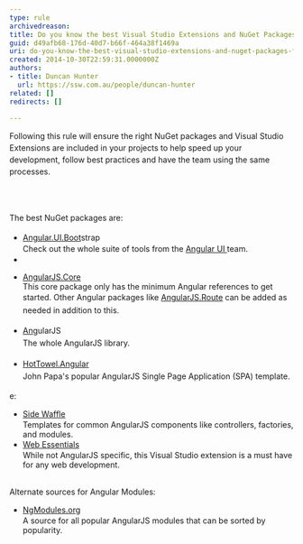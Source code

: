 ```yaml
---
type: rule
archivedreason: 
title: Do you know the best Visual Studio Extensions and NuGet Packages for AngularJS?
guid: d49afb68-176d-40d7-b66f-464a38f1469a
uri: do-you-know-the-best-visual-studio-extensions-and-nuget-packages-for-angularjs
created: 2014-10-30T22:59:31.0000000Z
authors:
- title: Duncan Hunter
  url: https://ssw.com.au/people/duncan-hunter
related: []
redirects: []

---
```



<p><span style="line-height&#58;21px;">  Following this rule&#160;</span><span style="line-height&#58;21px;">will ensure the&#160;</span><span style="line-height&#58;21px;">righ</span><span style="line-height&#58;21px;">t NuGet packages and Visual Studio Extensions are included in your&#160;</span><span style="line-height&#58;21px;">projects&#160;</span><span style="line-height&#58;21px;">to&#160;</span><span style="line-height&#58;21px;">help speed up your development,</span><span style="line-height&#58;21px;">&#160;</span><span style="line-height&#58;21px;">follow best prac</span><span style="line-height&#58;21px;">tices and have the team&#160;</span><span style="line-height&#58;21px;">using the same processes</span><span style="line-height&#58;21px;">.&#160;</span></p>
<br><excerpt class='endintro'></excerpt><br>
<p></p><p></p><div><span style="line-height&#58;20.8px;"> </span><span style="line-height&#58;20.8px;">The best </span><span style="line-height&#58;20.8px;">NuG</span><span style="line-height&#58;20.8px;">et packages</span><span style="line-height&#58;20.8px;">&#160;are</span>&#58;<br></div><ul><li><a href="http&#58;//www.nuget.org/packages/Angular.UI.Bootstrap/" style="line-height&#58;20px;background-color&#58;initial;">Angular.UI.Boot</a><span>strap&#160;</span> <br><span style="line-height&#58;20px;background-color&#58;initial;">Check out the whole&#160;suite of tools from the <a href="http&#58;//angular-ui.github.io/">Angular UI </a> team.​</span></li><li><span style="line-height&#58;20px;"></span></li><li><p><a href="http&#58;//www.nuget.org/packages/AngularJS.Core/">AngularJS.Core</a><br>This&#160;core package only has the minimum Angular references to get started. Other Angular packages like <a href="https&#58;//www.nuget.org/packages/AngularJS.Route/">AngularJS.Route</a><span style="line-height&#58;1.6;background-color&#58;initial;"> can be added as needed in addition to this. </span></p></li><li><p><a href="http&#58;//www.nuget.org/packages/angularjs" style="line-height&#58;1.6;background-color&#58;initial;">An</a><span>gularJS</span><span style="line-height&#58;1.6;background-color&#58;initial;">&#160;<br>The whole AngularJS library.</span></p></li><li><p><span style="line-height&#58;1.6;background-color&#58;initial;"><a href="http&#58;//www.nuget.org/packages/HotTowel.Angular/" style="line-height&#58;1.6;background-color&#58;initial;">HotTowel.Angular</a><span style="line-height&#58;1.6;background-color&#58;initial;">&#160;</span> <br>John Papa's popular AngularJS Single Page Application (SPA) template.</span></p></li></ul><div>e&#58;<br><ul><li><span style="line-height&#58;20px;"> </span><span style="line-height&#58;20px;"><a href="http&#58;//sidewaffle.com/">Side Waffle</a><br>Templates for common AngularJS components like controllers, factories, and modules.</span></li><li><span style="line-height&#58;20px;"><a href="http&#58;//vswebessentials.com/" target="_blank">Web Essentials </a><br>While not AngularJS specific, this Visual Studio extension is a must have for any web development.</span></li></ul><div><br></div><div>Alternate sources for Angular Modules&#58;<br><ul><li><span style="line-height&#58;20px;"> <a href="http&#58;//ngmodules.org/">NgModules.org</a><br>A source for all popular AngularJS&#160;modules that can be sorted by popularity.</span></li></ul><br></div></div>


